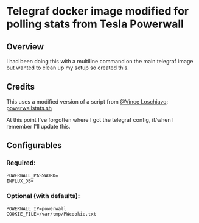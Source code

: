 # Telegraf docker image modified for polling stats from Tesla Powerwall

## Overview ##

I had been doing this with a multiline command on the main telegraf image but wanted to clean up my setup so created this.

## Credits ##

This uses a modified version of a script from [@Vince Loschiavo](https://github.com/vloschiavo): [powerwallstats.sh](https://github.com/vloschiavo/powerwall2/blob/master/samples/powerwallstats.sh)

At this point I've forgotten where I got the telegraf config, if/when I remember I'll update this.

## Configurables

### Required:

```
POWERWALL_PASSWORD=
INFLUX_DB=
```

### Optional (with defaults):

```
POWERWALL_IP=powerwall
COOKIE_FILE=/var/tmp/PWcookie.txt
```

